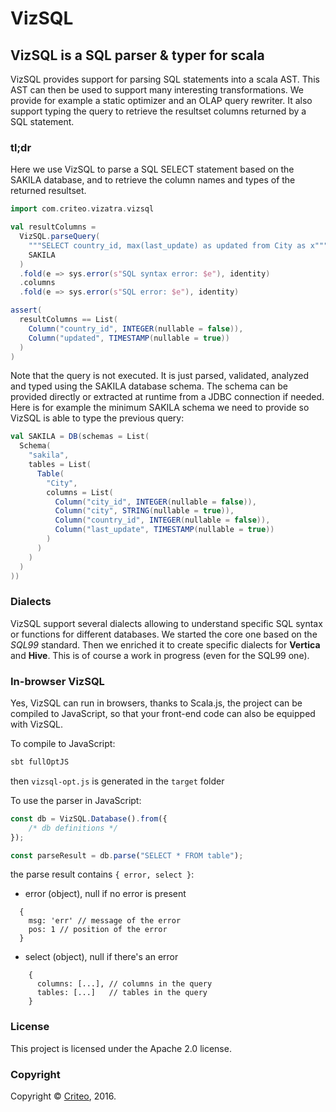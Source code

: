 # VizSQL

## VizSQL is a SQL parser & typer for scala

VizSQL provides support for parsing SQL statements into a scala AST. This AST can then be used to support many interesting transformations. We provide for example a static optimizer and an OLAP query rewriter. It also support typing the query to retrieve the resultset columns returned by a SQL statement.

### tl;dr

Here we use VizSQL to parse a SQL SELECT statement based on the SAKILA database, and to retrieve the column names and types of the returned resultset.

```scala
import com.criteo.vizatra.vizsql

val resultColumns =
  VizSQL.parseQuery(
    """SELECT country_id, max(last_update) as updated from City as x""",
    SAKILA
  )
  .fold(e => sys.error(s"SQL syntax error: $e"), identity)
  .columns
  .fold(e => sys.error(s"SQL error: $e"), identity)

assert(
  resultColumns == List(
    Column("country_id", INTEGER(nullable = false)),
    Column("updated", TIMESTAMP(nullable = true))
  )
)
```

Note that the query is not executed. It is just parsed, validated, analyzed and typed using the SAKILA database schema. The schema can be provided directly or extracted at runtime from a JDBC connection if needed. Here is for example the minimum SAKILA schema we need to provide so VizSQL is able to type the previous query:

```scala
val SAKILA = DB(schemas = List(
  Schema(
    "sakila",
    tables = List(
      Table(
        "City",
        columns = List(
          Column("city_id", INTEGER(nullable = false)),
          Column("city", STRING(nullable = true)),
          Column("country_id", INTEGER(nullable = false)),
          Column("last_update", TIMESTAMP(nullable = true))
        )
      )
    )
  )
))
```

### Dialects

VizSQL support several dialects allowing to understand specific SQL syntax or functions for different databases. We started the core one based on the *SQL99* standard. Then we enriched it to create specific dialects for **Vertica** and **Hive**. This is of course a work in progress (even for the SQL99 one).

### In-browser VizSQL

Yes, VizSQL can run in browsers, thanks to Scala.js, the project can be compiled to JavaScript, so that your front-end code can also be equipped with VizSQL.

To compile to JavaScript:
```sh
sbt fullOptJS
```

then `vizsql-opt.js` is generated in the `target` folder

To use the parser in JavaScript:
```javascript
const db = VizSQL.Database().from({
    /* db definitions */
});

const parseResult = db.parse("SELECT * FROM table");
```

the parse result contains ```{ error, select }```:

- error (object), null if no error is present
```
  {
    msg: 'err' // message of the error
    pos: 1 // position of the error
  }
```
- select (object), null if there's an error
```
    {
      columns: [...], // columns in the query
      tables: [...]   // tables in the query
    }
```
### License

This project is licensed under the Apache 2.0 license.

### Copyright

Copyright © [Criteo](http://labs.criteo.com), 2016.
